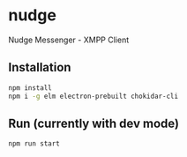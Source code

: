 # nudge
Nudge Messenger - XMPP Client

## Installation
```bash
npm install
npm i -g elm electron-prebuilt chokidar-cli
```

## Run (currently with dev mode)
```bash
npm run start
```
